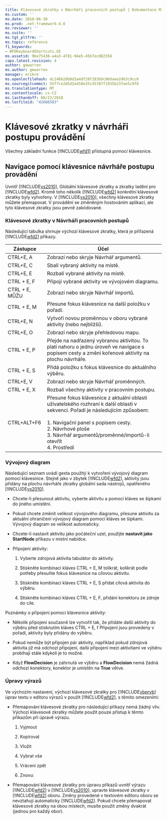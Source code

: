 ```yaml
---
title: Klávesové zkratky v Návrháři pracovních postupů | Dokumentace Microsoftu
ms.custom: ''
ms.date: 2018-06-30
ms.prod: .net-framework-4.6
ms.reviewer: ''
ms.suite: ''
ms.tgt_pltfrm: ''
ms.topic: reference
f1_keywords:
- WFDKeyboardShortcuts.UI
ms.assetid: 9be75438-a4a3-4781-94e5-45b7ec082358
caps.latest.revision: 4
author: gewarren
ms.author: gewarren
manager: erikre
ms.openlocfilehash: dc246b2db0d3a4df28f183b9c06daee2d63c9cc6
ms.sourcegitcommit: 55f7ce2d5d2e458e35c45787f1935b237ee5c9f8
ms.translationtype: MT
ms.contentlocale: cs-CZ
ms.lasthandoff: 08/22/2018
ms.locfileid: "42666583"
---
```

# <a name="keyboard-shortcuts-in-the-workflow-designer"></a>Klávesové zkratky v návrháři postupu provádění
Všechny základní funkce [!INCLUDE[wfd1](../includes/wfd1-md.md)] přístupná pomocí klávesnice.  
  
## <a name="navigating-the-workflow-designer-using-the-keyboard"></a>Navigace pomocí klávesnice návrháře postupu provádění  
 Uvnitř [!INCLUDE[vs2010](../includes/vs2010-md.md)], Globální klávesové zkratky a zkratky ladění pro [!INCLUDE[wfd2](../includes/wfd2-md.md)]. Kromě toho několik [!INCLUDE[wfd2](../includes/wfd2-md.md)] konkrétní klávesové zkratky byly vytvořeny. V [!INCLUDE[vs2010](../includes/vs2010-md.md)], všechny klávesové zkratky můžete přemapovat. V provádění se změněným hostováním aplikací, ale tyto klávesové zkratky jsou pevně zakódované.  
  
### <a name="workflow-designer-keyboard-shortcuts"></a>Klávesové zkratky v Návrháři pracovních postupů  
 Následující tabulka shrnuje výchozí klávesové zkratky, která je přiřazená [!INCLUDE[wfd2](../includes/wfd2-md.md)] příkazy.  
  
|Zástupce|Účel|  
|--------------|-------------|  
|CTRL+E, A|Zobrazí nebo skryje Návrhář argumentů.|  
|CTRL+E, C|Sbalí vybraný aktivity na místě.|  
|CTRL+E, E|Rozbalí vybrané aktivity na místě.|  
|CTRL + E, F|Připojí vybrané aktivity ve vývojovém diagramu.|  
|CTRL + E, MŮŽU|Zobrazí nebo skryje Návrhář importů.|  
|CTRL + E, M|Přesune fokus klávesnice na další položku v pořadí.|  
|CTRL+E, N|Vytvoří novou proměnnou v oboru vybrané aktivity (nebo nejbližší).|  
|CTRL+E, O|Zobrazí nebo skryje přehledovou mapu.|  
|CTRL + E, P|Přejde na nadřazený vybranou aktivitou. To platí nahoru o jednu úroveň ve navigace s popisem cesty a změní kořenové aktivity na plochu návrháře.|  
|CTRL + E, S|Přidá položku s fokus klávesnice do aktuálního výběru.|  
|CTRL+E, V|Zobrazí nebo skryje Návrhář proměnných.|  
|CTRL + E, X|Rozbalí všechny aktivity v pracovním postupu.|  
|CTRL+ALT+F6|Přesune fokus klávesnice z aktuální oblasti uživatelského rozhraní k další oblasti v sekvenci. Pořadí je následujícím způsobem:<br /><br /> 1.  Navigační panel s popisem cesty.<br />2.  Návrhové ploše<br />3.  Návrhář argumentů/proměnné/importů-li otevřít<br />4.  Prostředí|  
  
### <a name="flowchart"></a>Vývojový diagram  
 Následující seznam uvádí gesta použitý k vytvoření vývojový diagram pomocí klávesnice. Stejně jako v zbytek [!INCLUDE[wfd2](../includes/wfd2-md.md)], aktivity jsou přidány na plochu návrháře zkratky globální sada nástrojů, opatřeného [!INCLUDE[vs2010](../includes/vs2010-md.md)].  
  
-   Chcete-li přesunout aktivitu, vyberte aktivitu a pomocí kláves se šipkami do jiného umístění.  
  
-   Pokud chcete změnit velikost vývojového diagramu, přesune aktivitu za aktuální ohraničení vývojový diagram pomocí kláves se šipkami. Vývojový diagram se velikost automaticky.  
  
-   Chcete-li nastavit aktivitu jako počáteční uzel, použijte **nastavit jako StartNode** příkazu v místní nabídce.  
  
-   Připojení aktivity:  
  
    1.  Vyberte zdrojová aktivita tabulátor do aktivity.  
  
    2.  Stiskněte kombinaci kláves CTRL + E, M tolikrát, kolikrát podle potřeby přesuňte fokus klávesnice na cílovou aktivitu.  
  
    3.  Stiskněte kombinaci kláves CTRL + E, S přidat cílová aktivita do výběru.  
  
    4.  Stiskněte kombinaci kláves CTRL + E, F, přidání konektoru ze zdroje do cíle.  
  
 Poznámky o připojení pomocí klávesnice aktivity:  
  
-   Několik připojení současně lze vytvořit tak, že přidáte další aktivity do výběru před stisknutím kláves CTRL + E, f Připojení jsou provedeny v pořadí, aktivity byly přidány do výběru.  
  
-   Pokud nemůže být připojen pár aktivity, například pokud zdrojová aktivita již má odchozí připojení, další připojení mezi aktivitami ve výběru probíhají stále kdykoli je to možné.  
  
-   Když **FlowDecision** je zahrnutá ve výběru a **FlowDecision** nemá žádná odchozí konektory, konektor je umístěn na **True** větve.  
  
### <a name="expression-editing"></a>Úpravy výrazů  
 Ve výchozím nastavení, výchozí klávesové zkratky pro [!INCLUDE[vbprvb](../includes/vbprvb-md.md)] úprav textu v editoru výrazů v použít [!INCLUDE[wfd2](../includes/wfd2-md.md)], s těmito omezeními:  
  
-   Přemapování klávesové zkratky pro následující příkazy nemá žádný vliv. Výchozí klávesové zkratky můžete použít pouze přístup k těmto příkazům při úpravě výrazu.  
  
    1.  Vyjmout  
  
    2.  Kopírovat  
  
    3.  Vložit  
  
    4.  Vybrat vše  
  
    5.  Vrácení zpět  
  
    6.  Znovu:  
  
-   Přemapování klávesové zkratky pro úpravu příkazů uvnitř výrazu [!INCLUDE[wfd2](../includes/wfd2-md.md)] v [!INCLUDE[vs2010](../includes/vs2010-md.md)], upravte klávesové zkratky v [!INCLUDE[wfd2](../includes/wfd2-md.md)] oboru. Změny provedené v textovém editoru oboru se nevztahují automaticky [!INCLUDE[wfd2](../includes/wfd2-md.md)]. Pokud chcete přemapovat klávesové zkratky na obou místech, musíte použít změny dvakrát (jednou pro každý obor).